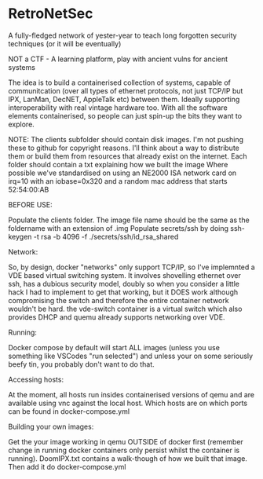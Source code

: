 # RetroNetSec
A fully-fledged network of yester-year to teach long forgotten security techniques (or it will be eventually)

NOT a CTF - A learning platform, play with ancient vulns for ancient systems

The idea is to build a containerised collection of systems, capable of communitcation (over all types of ethernet protocols, not just TCP/IP but IPX, LanMan, DecNET, AppleTalk etc) between them. Ideally supporting interoperability with real vintage hardware too. With all the software elements containerised, so people can just spin-up the bits they want to explore.

NOTE: 
   The clients subfolder should contain disk images. I'm not pushing these to github for copyright reasons. I'll think about a way to distribute them or build them from resources that already exist on the internet.
   Each folder should contain a txt explaining how we built the image
   Where possible we've standardised on using an NE2000 ISA network card on irq=10 with an iobase=0x320 and a random mac address that starts 52:54:00:AB

BEFORE USE:

Populate the clients folder. The image file name should be the same as the foldername with an extension of .img
Populate secrets/ssh by doing ssh-keygen -t rsa -b 4096 -f ./secrets/ssh/id_rsa_shared

Network:

So, by design, docker "networks" only support TCP/IP, so I've implemnted a VDE based virtual switching system. It involves shovelling ethernet over ssh, has a dubious security model, doubly so when you consider a little hack I had to implement to get that working, but it DOES work although compromising the switch and therefore the entire container network wouldn't be hard. the vde-switch container is a virtual switch which also provides DHCP and quemu already supports networking over VDE. 

Running:

Docker compose by default will start ALL images (unless you use something like VSCodes "run selected") and unless your on some seriously beefy tin, you probably don't want to do that.

Accessing hosts:

At the moment, all hosts run insides containerised versions of qemu and are available using vnc against the local host. Which hosts are on which ports can be found in docker-compose.yml

Building your own images:

Get the your image working in qemu OUTSIDE of docker first (remember change in running docker containers only persist whilst the container is running). DoomIPX.txt contains a walk-though of how we built that image. Then add it do docker-compose.yml





